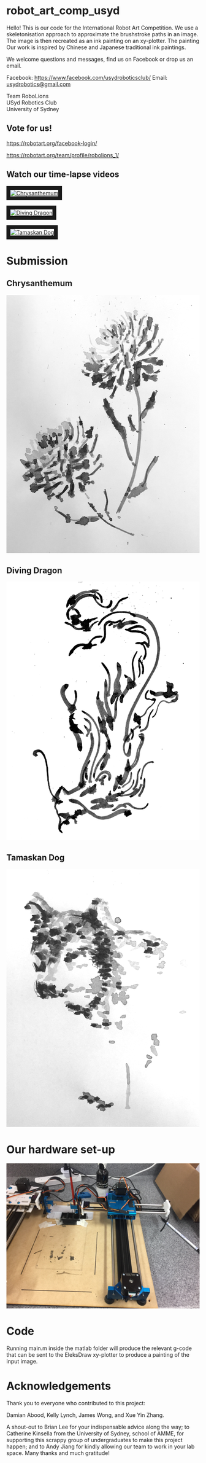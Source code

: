 # robot_art_comp_usyd

Hello! This is our code for the International Robot Art Competition. We use a skeletonisation approach to approximate the brushstroke paths in an image. The image is then recreated as an ink painting on an xy-plotter. The painting Our work is inspired by Chinese and Japanese traditional ink paintings.

We welcome questions and messages, find us on Facebook or drop us an email.

Facebook: https://www.facebook.com/usydroboticsclub/
Email: usydrobotics@gmail.com

Team RoboLions  
USyd Robotics Club  
University of Sydney

## Vote for us!

https://robotart.org/facebook-login/

https://robotart.org/team/profile/robolions_1/

## Watch our time-lapse videos

<a href="http://www.youtube.com/watch?feature=player_embedded&v=coQyFhsPqZY" target="_blank"><img src="http://img.youtube.com/vi/coQyFhsPqZY/0.jpg" alt="Chrysanthemum" width="240" height="180" border="10" /></a>

<a href="http://www.youtube.com/watch?feature=player_embedded&v=ecjnFn3AOOg" target="_blank"><img src="http://img.youtube.com/vi/ecjnFn3AOOg/0.jpg" alt="Diving Dragon" width="240" height="180" border="10" /></a>

<a href="http://www.youtube.com/watch?feature=player_embedded&v=Hy-y8bLX3Hc" target="_blank"><img src="http://img.youtube.com/vi/Hy-y8bLX3Hc/0.jpg" alt="Tamaskan Dog" width="240" height="180" border="10" /></a>

# Submission

## Chrysanthemum

![alt text](IMG_3805.jpg "Artwork #1")

## Diving Dragon

![alt text](IMG_3797.jpg "Artwork #2")

## Tamaskan Dog

![alt text](IMG_3799.jpg "Artwork #3")

# Our hardware set-up

![alt text](IMG_3807.JPG "EleksDraw xy-plotter")

# Code

Running main.m inside the matlab folder will produce the relevant g-code that can be sent to the EleksDraw xy-plotter to produce a painting of the input image.

# Acknowledgements

Thank you to everyone who contributed to this project:

Damian Abood, Kelly Lynch, James Wong, and Xue Yin Zhang.

A shout-out to Brian Lee for your indispensable advice along the way; to Catherine Kinsella from the University of Sydney, school of AMME, for supporting this scrappy group of undergraduates to make this project happen; and to Andy Jiang for kindly allowing our team to work in your lab space. Many thanks and much gratitude!